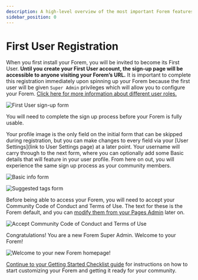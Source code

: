 ```yaml
---
description: A high-level overview of the most important Forem features.
sidebar_position: 0
---
```


# First User Registration
When you first install your Forem, you will be invited to become its First User. **Until you create your First User account, the sign-up page will be accessible to anyone visiting your Forem’s URL.** It is important to complete this registration immediately upon spinning up your Forem because the first user will be given `Super Admin` privileges which will allow you to configure your Forem. [Click here for more information about different user roles.](https://admin.forem.com/docs/_forem-basics/user_roles)

   ![First User sign-up form](https://raw.githubusercontent.com/forem/admin-docs/main/static/img/firstSplash.png)

You will need to complete the sign up process before your Forem is fully usable.

Your profile image is the only field on the initial form that can be skipped during registration, but you can make changes to every field via your [User Settings](link to User Settings page) at a later point. Your username will carry through to the next form, where you can optionally add some Basic details that will feature in your user profile. From here on out, you will experience the same sign up process as your community members. 

   ![Basic info form](https://raw.githubusercontent.com/forem/admin-docs/main/static/img/firstProfileBlank.png)

   ![Suggested tags form](https://raw.githubusercontent.com/forem/admin-docs/main/static/img/firstTags.png)

Before being able to access your Forem, you will need to accept your Community Code of Conduct and Terms of Use. The text for these is the Forem default, and you can [modify them from your Pages Admin](https://forem-admin.netlify.app/docs/quick-start-guide#4-create-pages-and-sort-them-in-the-navigation-sidebar) later on. 

   ![Accept Community Code of Conduct and Terms of Use](https://raw.githubusercontent.com/forem/admin-docs/main/static/img/firstAgreement.png)

Congratulations! You are a new Forem Super Admin. Welcome to your Forem!

   ![Welcome to your new Forem homepage!](https://raw.githubusercontent.com/forem/admin-docs/main/static/img/firstHome.png)

[Continue to your Getting Started Checklist guide](https://forem-admin.netlify.app/docs/_getting-started/forem_setup_checklist) for instructions on how to start customizing your Forem and getting it ready for your community.

